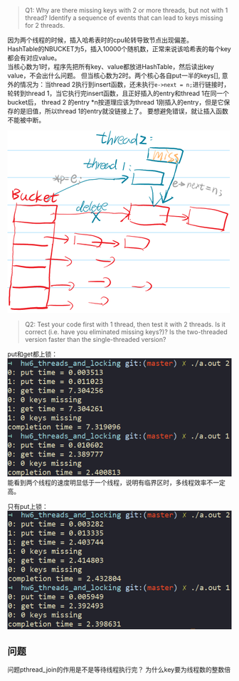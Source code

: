 > Q1: Why are there missing keys with 2 or more threads, but not with 1 thread? Identify a sequence of events that can lead to keys missing for 2 threads.

因为两个线程的时候，插入哈希表时的cpu轮转导致节点出现偏差。  
HashTable的NBUCKET为5，插入10000个随机数，正常来说该哈希表的每个key都会有对应value。  
当核心数为1时，程序先把所有key、value都放进HashTable，然后读出key value，不会出什么问题。
但当核心数为2时。两个核心各自put一半的keys[], 意外的情况为：当thread 2执行到insert函数，还未执行`e->next = n;`进行链接时，轮转到thread 1，当它执行完insert函数，且正好插入的entry和thread 1在同一个bucket后， thread 2 的entry *n按道理应该为thread 1刚插入的entry，但是它保存的是旧值，所以thread 1的entry就没链接上了。
要想避免错误，就让插入函数不能被中断。

![](assets/img.png)


> Q2: Test your code first with 1 thread, then test it with 2 threads. Is it correct (i.e. have you eliminated missing keys?)? Is the two-threaded version faster than the single-threaded version?

put和get都上锁：  
![](assets/two_lock.png)  
能看到两个线程的速度明显低于一个线程，说明有临界区时，多线程效率不一定高。  

只有put上锁：
![](assets/one_lock.png)


## 问题
问题pthread_join的作用是不是等待线程执行完？
为什么key要为线程数的整数倍
